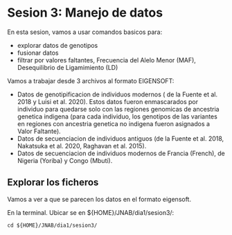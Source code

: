 # Sesion 3: Manejo de datos

En esta sesion, vamos a usar comandos basicos para:
- explorar datos de genotipos
- fusionar datos
- filtrar por valores faltantes, Frecuencia del Alelo Menor (MAF), Desequilibrio de Ligamimiento (LD)

Vamos a trabajar desde 3 archivos al formato EIGENSOFT:
- Datos de genotipificacion de individuos modernos ( de la Fuente et al. 2018 y Luisi et al. 2020). Estos datos fueron enmascarados por individuo para quedarse solo con las regiones genomicas de ancestria genetica indigena (para cada individuo, los genotipos de las variantes en regiones con ancestria genetica no indigena fueron asignados a Valor Faltante).
- Datos de secuenciacion de individuos antiguos (de la Fuente et al. 2018, Nakatsuka et al. 2020, Raghavan et al. 2015).
- Datos de secuenciacion de individuos modernos de Francia (French), de Nigeria (Yoriba) y Congo (Mbuti).


## Explorar los ficheros
Vamos a ver a que se parecen los datos en el formato eigensoft.

En la terminal. Ubicar se en ${HOME}/JNAB/dia1/sesion3/:

` cd ${HOME}/JNAB/dia1/sesion3/ `



